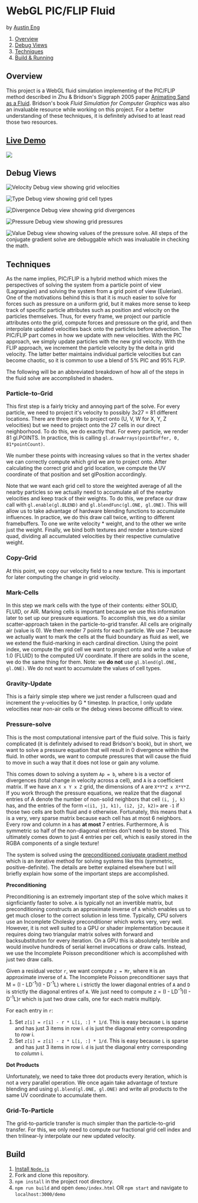 WebGL PIC/FLIP Fluid
=====================================
by [Austin Eng](http://austineng.github.io)

1. [Overview](#overview)
2. [Debug Views](#debug-views)
3. [Techniques](#techniques)
4. [Build & Running](#build)

## Overview

This project is a WebGL fluid simulation implementing of the PIC/FLIP method described in Zhu & Bridson's Siggraph 2005 paper [Animating Sand as a Fluid](https://www.cs.ubc.ca/~rbridson/docs/zhu-siggraph05-sandfluid.pdf). Bridson's book _Fluid Simulation for Computer Graphics_ was also an invaluable resource while working on this project. For a better understanding of these techniques, it is definitely advised to at least read those two resources.

## [Live Demo](http://austineng.github.io/WebGL-PIC-FLIP-Fluid/demo/)

![](img/fluid.gif)

## Debug Views

![Velocity](img/velocity-debug.png)
Debug view showing grid velocities

![Type](img/type-debug.png)
Debug view showing grid cell types

![Divergence](img/divergence-debug.png)
Debug view showing grid divergences

![Pressure](img/pressure-debug.png)
Debug view showing grid pressures

![Value](img/value-debug.png)
Debug view showing values of the pressure solve. All steps of the conjugate gradient solve are debuggable which was invaluable in checking the math.


## Techniques

As the name implies, PIC/FLIP is a hybrid method which mixes the perspectives of solving the system from a particle point of view (Lagrangian) and solving the system from a grid point of view (Eulerian). One of the motivations behind this is that it is much easier to solve for forces such as pressure on a uniform grid, but it makes more sense to keep track of specific particle attributes such as position and velocity on the particles themselves. Thus, for every frame, we project our particle attributes onto the grid, compute forces and presssure on the grid, and then interpolate updated velocities back onto the particles before advection. The PIC/FLIP part comes in how we update with new velocities. With the PIC approach, we simply update particles with the new grid velocity. With the FLIP approach, we increment the particle velocity by the delta in grid velocity. The latter better maintains individual particle velocities but can become chaotic, so it is common to use a blend of 5% PIC and 95% FLIP.

The following will be an abbreviated breakdown of how all of the steps in the fluid solve are accomplished in shaders.

### Particle-to-Grid

This first step is a fairly tricky and annoying part of the solve. For every particle, we need to project it's velocity to possibly 3x27 = 81 different locations. There are three grids to project onto (U, V, W for X, Y, Z velocities) but we need to project onto the 27 cells in our direct neighborhood. To do this, we do exactly that. For every particle, we render 81 gl.POINTS. In practice, this is calling `gl.drawArrays(pointBuffer, 0, 81*pointCount)`.

We number these points with increasing values so that in the vertex shader we can correctly compute which grid we are to project onto. After calculating the correct grid and grid location, we compute the UV coordinate of that position and set glPosition accordingly.

Note that we want each grid cell to store the weighted average of all the nearby particles so we actually need to accumulate all of the nearby velocities and keep track of their weights. To do this, we preface our draw call with `gl.enable(gl.BLEND)` and `gl.blendFunc(gl.ONE, gl.ONE)`. This will allow us to take advantage of hardware blending functions to accumulate influences. In practice, we do this draw call twice, writing to different framebuffers. To one we write velocity * weight, and to the other we write just the weight. Finally, we bind both textures and render a texture-sized quad, dividing all accumulated velocities by their respective cumulative weight.

### Copy-Grid

At this point, we copy our velocity field to a new texture. This is important for later computing the change in grid velocity.

### Mark-Cells

In this step we mark cells with the type of their contents: either SOLID, FLUID, or AIR. Marking cells is important because we use this information later to set up our pressure equations. To accomplish this, we do a similar scatter-approach taken in the particle-to-grid transfer. All cells are originally air (value is 0). We then render 7 points for each particle. We use 7 because we actually want to mark the cells at the fluid boundary as fluid as well, we we extend the fluid-marking in each cardinal direction. Using the point index, we compute the grid cell we want to project onto and write a value of 1.0 (FLUID) to the computed UV coordinate. If there are solids in the scene, we do the same thing for them. Note: we __do not__ use `gl.blend(gl.ONE, gl.ONE)`. We do not want to accumulate the values of cell types.

### Gravity-Update

This is a fairly simple step where we just render a fullscreen quad and increment the y-velocities by G * timestep. In practice, I only update velocities near non-air cells or the debug views become difficult to view.

### Pressure-solve

This is the most computational intensive part of the fluid solve. This is fairly complicated (it is definitely advised to read Bridson's book), but in short, we want to solve a pressure equation that will result in 0 divergence within the fluid. In other words, we want to compute pressures that will cause the fluid to move in such a way that it does not lose or gain any volume. 

This comes down to solving a system `Ap = b`, where `b` is a vector of divergences (total change in velocity across a cell), and `A` is a coefficient matrix. If we have an `X x Y x Z` grid, the dimensions of `A` are `X*Y*Z x X*Y*Z`. If you work through the pressure equations, we realize that the diagonal entries of A denote the number of non-solid neighbors that cell `(i, j, k)` has, and the entries of the form `<(i1, j1, k1), (i2, j2, k2)>` are `-1` if those two cells are both fluid and `0` otherwise. Fortunately, this means that `A` is a very, very sparse matrix because each cell has at most 6 neighbors. Every row and column in `A` has __at most__ 7 entries. Furthermore, A is symmetric so half of the non-diagonal entries don't need to be stored. This ultimately comes down to just 4 entries per cell, which is easily stored in the RGBA components of a single texture!

The system is solved using the [preconditioned conjugate gradient method](https://en.wikipedia.org/wiki/Conjugate_gradient_method#The_preconditioned_conjugate_gradient_method) which is an iterative method for solving systems like this (symmetric, positive-definite). The details are better explained elsewhere but I will briefly explain how some of the important steps are accomplished.

__Preconditioning__

Preconditioning is an extremely important step of the solve which makes it signficiantly faster to solve. `A` is typically not an invertible matrix, but preconditioning constructs an approximate inverse of `A` which enables us to get much closer to the correct solution in less time. Typically, CPU solvers use an Incomplete Cholesky preconditioner which works very, very well. However, it is not well suited to a GPU or shader implementation because it requires doing two triangular matrix solves with forward and backsubstitution for every iteration. On a GPU this is absolutely terrible and would involve hundreds of serial kernel invocations or draw calls. Instead, we use the Incomplete Poisson preconditioner which is accomplished with just two draw calls.

Given a residual vector `r`, we want compute `z = Mr`, where `M` is an approximate inverse of `A`. The Incomplete Poisson preconditioner says that M = (I - LD<sup>-1</sup>)(I - D<sup>-1</sup>L) where `L` i strictly the lower diagonal entries of `A` and `D` is strictly the diagonal entires of `A`. We just need to compute z = (I - LD<sup>-1</sup>)(I - D<sup>-1</sup>L)r which is just two draw calls, one for each matrix multiply.

For each entry in `r`:

  1.  Set `z[i] = r[i] - r * L[i, :] * 1/d`. This is easy because `L` is sparse and has just 3 items in row i. `d` is just the diagonal entry corresponding to *row* i.
  2. Set `z[i] = z[i] - z * L[i, :] * 1/d`. This is easy because `L` is sparse and has just 3 items in row i. `d` is just the diagonal entry corresponding to *column* i.


__Dot Products__

Unfortunately, we need to take three dot products every iteration, which is not a very parallel operation. We once again take advantage of texture blending and using `gl.blend(gl.ONE, gl.ONE)` and write all products to the same UV coordinate to accumulate them.


### Grid-To-Particle

The grid-to-particle transfer is much simpler than the particle-to-grid transfer. For this, we only need to compute our fractional grid cell index and then trilinear-ly interpolate our new updated velocity.


## Build

1. [Install `Node.js`](https://nodejs.org/en/download/)
2. Fork and clone this repository.
3. `npm install` in the project root directory.
4. `npm run build` and open `demo/index.html` OR `npm start` and navigate to `localhost:3000/demo`